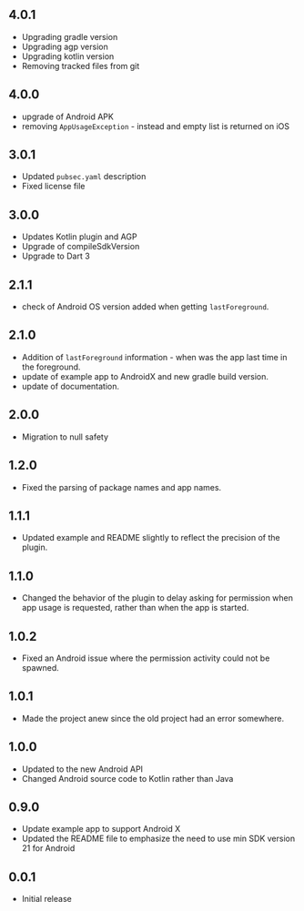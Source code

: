 ## 4.0.1

* Upgrading gradle version
* Upgrading agp version
* Upgrading kotlin version
* Removing tracked files from git

## 4.0.0

* upgrade of Android APK
* removing `AppUsageException` - instead and empty list is returned on iOS

## 3.0.1

* Updated `pubsec.yaml` description
* Fixed license file

## 3.0.0

* Updates Kotlin plugin and AGP
* Upgrade of compileSdkVersion
* Upgrade to Dart 3

## 2.1.1

* check of Android OS version added when getting `lastForeground`.

## 2.1.0

* Addition of `lastForeground` information - when was the app last time in the foreground.
* update of example app to AndroidX and new gradle build version.
* update of documentation.

## 2.0.0

* Migration to null safety

## 1.2.0

* Fixed the parsing of package names and app names.

## 1.1.1

* Updated example and README slightly to reflect the precision of the plugin.

## 1.1.0

* Changed the behavior of the plugin to delay asking for permission when app usage is requested, rather than when the app is started.

## 1.0.2

* Fixed an Android issue where the permission activity could not be spawned.

## 1.0.1

* Made the project anew since the old project had an error somewhere.

## 1.0.0

* Updated to the new Android API
* Changed Android source code to Kotlin rather than Java

## 0.9.0

* Update example app to support Android X
* Updated the README file to emphasize the need to use min SDK version 21 for Android

## 0.0.1

* Initial release
